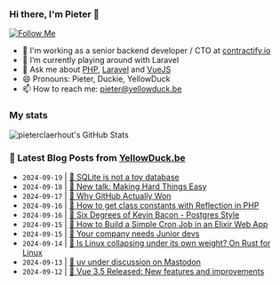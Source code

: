 ### Hi there, I'm Pieter 👋  
[![Follow Me](https://img.shields.io/github/followers/pieterclaerhout?label=Follow&style=social)](https://github.com/pieterclaerhout)

- 🏢 I'm working as a senior backend developer / CTO at [contractify.io](https://contractify.io)
- 🌱 I’m currently playing around with Laravel
- 💬 Ask me about [PHP](https://php.net), [Laravel](http://laravel.com) and [VueJS](https://vuejs.org)
- 😄 Pronouns: Pieter, Duckie, YellowDuck
- 📫 How to reach me: pieter@yellowduck.be

### My stats

![pieterclaerhout's GitHub Stats](https://github-readme-stats.vercel.app/api?username=pieterclaerhout&show_icons=true&count_private=true&line_height=40)

### 📩 Latest Blog Posts from [YellowDuck.be](https://www.yellowduck.be/)
<!-- BLOG-POST-LIST:START -->
- `2024-09-19` | [🔗 SQLite is not a toy database](https://www.yellowduck.be/posts/sqlite-is-not-a-toy-database)  
- `2024-09-18` | [🔗 New talk: Making Hard Things Easy](https://www.yellowduck.be/posts/new-talk-making-hard-things-easy)  
- `2024-09-17` | [🔗 Why GitHub Actually Won](https://www.yellowduck.be/posts/why-github-actually-won)  
- `2024-09-16` | [🐥 How to get class constants with Reflection in PHP](https://www.yellowduck.be/posts/how-to-get-class-constants-with-reflection-in-php)  
- `2024-09-16` | [🔗 Six Degrees of Kevin Bacon - Postgres Style](https://www.yellowduck.be/posts/six-degrees-of-kevin-bacon-postgres-style-crunchy-data-blog)  
- `2024-09-15` | [🐥 How to Build a Simple Cron Job in an Elixir Web App](https://www.yellowduck.be/posts/how-to-build-a-simple-cron-job-in-an-elixir-web-app)  
- `2024-09-15` | [🔗 Your company needs Junior devs](https://www.yellowduck.be/posts/your-company-needs-junior-devs)  
- `2024-09-14` | [🔗 Is Linux collapsing under its own weight? On Rust for Linux](https://www.yellowduck.be/posts/is-linux-collapsing-under-its-own-weight-on-rust-for-linux-the-sporks-space)  
- `2024-09-13` | [🔗 uv under discussion on Mastodon](https://www.yellowduck.be/posts/uv-under-discussion-on-mastodon)  
- `2024-09-12` | [🔗 Vue 3.5 Released: New features and improvements](https://www.yellowduck.be/posts/vue-3-5-released-new-features-and-improvements-freek-dev)  

<!-- BLOG-POST-LIST:END -->
